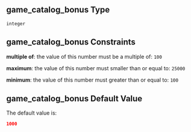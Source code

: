 ## game\_catalog\_bonus Type

`integer`

## game\_catalog\_bonus Constraints

**multiple of**: the value of this number must be a multiple of: `100`

**maximum**: the value of this number must smaller than or equal to: `25000`

**minimum**: the value of this number must greater than or equal to: `100`

## game\_catalog\_bonus Default Value

The default value is:

```json
1000
```

